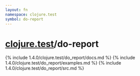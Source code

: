 ```yaml
---
layout: fn
namespace: clojure.test
symbol: do-report
---
```


# [clojure.test](../)/do-report

{% include 1.4.0/clojure.test/do_report/docs.md %}
{% include 1.4.0/clojure.test/do_report/examples.md %}
{% include 1.4.0/clojure.test/do_report/src.md %}

